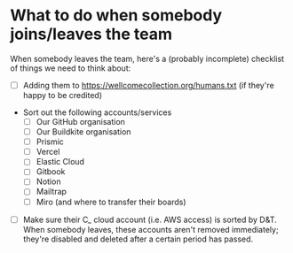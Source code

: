 # What to do when somebody joins/leaves the team

When somebody leaves the team, here's a (probably incomplete) checklist of things we need to think about:

- [ ] Adding them to <https://wellcomecollection.org/humans.txt> (if they're happy to be credited)
- Sort out the following accounts/services
  - [ ] Our GitHub organisation
  - [ ] Our Buildkite organisation
  - [ ] Prismic
  - [ ] Vercel
  - [ ] Elastic Cloud
  - [ ] Gitbook
  - [ ] Notion
  - [ ] Mailtrap
  - [ ] Miro (and where to transfer their boards)
- [ ] Make sure their C_ cloud account (i.e. AWS access) is sorted by D&T. When somebody leaves, these accounts aren't removed immediately; they're disabled and deleted after a certain period has passed.
